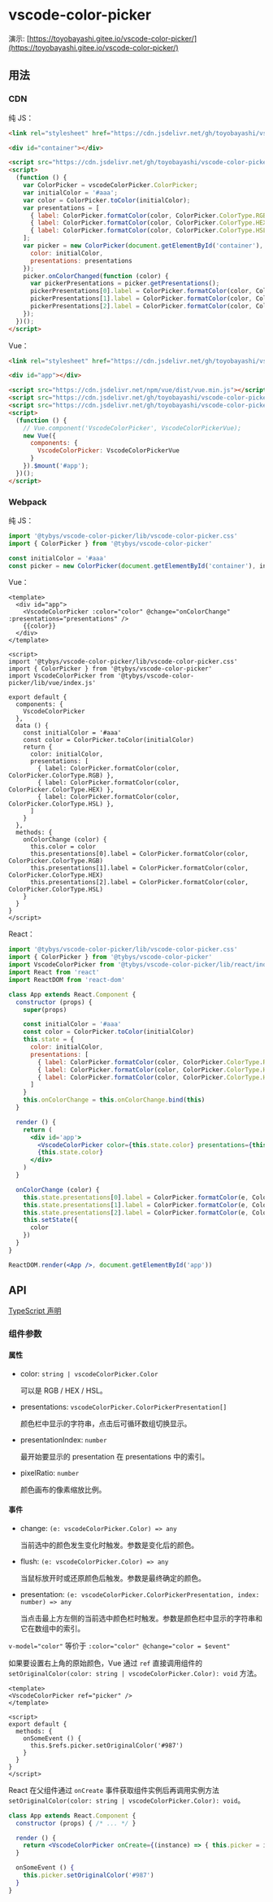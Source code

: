 # vscode-color-picker

演示: [https://toyobayashi.gitee.io/vscode-color-picker/](https://toyobayashi.gitee.io/vscode-color-picker/)

## 用法

### CDN

纯 JS：

``` html
<link rel="stylesheet" href="https://cdn.jsdelivr.net/gh/toyobayashi/vscode-color-picker/lib/vscode-color-picker.css">

<div id="container"></div>

<script src="https://cdn.jsdelivr.net/gh/toyobayashi/vscode-color-picker/lib/vscode-color-picker.js"></script>
<script>
  (function () {
    var ColorPicker = vscodeColorPicker.ColorPicker;
    var initialColor = '#aaa';
    var color = ColorPicker.toColor(initialColor);
    var presentations = [
      { label: ColorPicker.formatColor(color, ColorPicker.ColorType.RGB) },
      { label: ColorPicker.formatColor(color, ColorPicker.ColorType.HEX) },
      { label: ColorPicker.formatColor(color, ColorPicker.ColorType.HSL) },
    ];
    var picker = new ColorPicker(document.getElementById('container'), {
      color: initialColor,
      presentations: presentations
    });
    picker.onColorChanged(function (color) {
      var pickerPresentations = picker.getPresentations();
      pickerPresentations[0].label = ColorPicker.formatColor(color, ColorPicker.ColorType.RGB);
      pickerPresentations[1].label = ColorPicker.formatColor(color, ColorPicker.ColorType.HEX);
      pickerPresentations[2].label = ColorPicker.formatColor(color, ColorPicker.ColorType.HSL);
    });
  })();
</script>
```

Vue：

``` html
<link rel="stylesheet" href="https://cdn.jsdelivr.net/gh/toyobayashi/vscode-color-picker/lib/vscode-color-picker.css">

<div id="app"></div>

<script src="https://cdn.jsdelivr.net/npm/vue/dist/vue.min.js"></script>
<script src="https://cdn.jsdelivr.net/gh/toyobayashi/vscode-color-picker/lib/vscode-color-picker.js"></script>
<script src="https://cdn.jsdelivr.net/gh/toyobayashi/vscode-color-picker/lib/vue/global.js"></script>
<script>
  (function () {
    // Vue.component('VscodeColorPicker', VscodeColorPickerVue);
    new Vue({
      components: {
        VscodeColorPicker: VscodeColorPickerVue
      }
    }).$mount('#app');
  })();
</script>
```

### Webpack

纯 JS：

``` js
import '@tybys/vscode-color-picker/lib/vscode-color-picker.css'
import { ColorPicker } from '@tybys/vscode-color-picker'

const initialColor = '#aaa'
const picker = new ColorPicker(document.getElementById('container'), initialColor)
```

Vue：

``` vue
<template>
  <div id="app">
    <VscodeColorPicker :color="color" @change="onColorChange" :presentations="presentations" />
    {{color}}
  </div>
</template>

<script>
import '@tybys/vscode-color-picker/lib/vscode-color-picker.css'
import { ColorPicker } from '@tybys/vscode-color-picker'
import VscodeColorPicker from '@tybys/vscode-color-picker/lib/vue/index.js'

export default {
  components: {
    VscodeColorPicker
  },
  data () {
    const initialColor = '#aaa'
    const color = ColorPicker.toColor(initialColor)
    return {
      color: initialColor,
      presentations: [
        { label: ColorPicker.formatColor(color, ColorPicker.ColorType.RGB) },
        { label: ColorPicker.formatColor(color, ColorPicker.ColorType.HEX) },
        { label: ColorPicker.formatColor(color, ColorPicker.ColorType.HSL) },
      ]
    }
  },
  methods: {
    onColorChange (color) {
      this.color = color
      this.presentations[0].label = ColorPicker.formatColor(color, ColorPicker.ColorType.RGB)
      this.presentations[1].label = ColorPicker.formatColor(color, ColorPicker.ColorType.HEX)
      this.presentations[2].label = ColorPicker.formatColor(color, ColorPicker.ColorType.HSL)
    }
  }
}
</script>
```

React：

``` jsx
import '@tybys/vscode-color-picker/lib/vscode-color-picker.css'
import { ColorPicker } from '@tybys/vscode-color-picker'
import VscodeColorPicker from '@tybys/vscode-color-picker/lib/react/index.js'
import React from 'react'
import ReactDOM from 'react-dom'

class App extends React.Component {
  constructor (props) {
    super(props)

    const initialColor = '#aaa'
    const color = ColorPicker.toColor(initialColor)
    this.state = {
      color: initialColor,
      presentations: [
        { label: ColorPicker.formatColor(color, ColorPicker.ColorType.RGB) },
        { label: ColorPicker.formatColor(color, ColorPicker.ColorType.HEX) },
        { label: ColorPicker.formatColor(color, ColorPicker.ColorType.HSL) },
      ]
    }
    this.onColorChange = this.onColorChange.bind(this)
  }

  render () {
    return (
      <div id='app'>
        <VscodeColorPicker color={this.state.color} presentations={this.state.presentations} onChange={this.onColorChange} />
        {this.state.color}
      </div>
    )
  }

  onColorChange (color) {
    this.state.presentations[0].label = ColorPicker.formatColor(e, ColorPicker.ColorType.RGB)
    this.state.presentations[1].label = ColorPicker.formatColor(e, ColorPicker.ColorType.HEX)
    this.state.presentations[2].label = ColorPicker.formatColor(e, ColorPicker.ColorType.HSL)
    this.setState({
      color
    })
  }
}

ReactDOM.render(<App />, document.getElementById('app'))
```

## API

[TypeScript 声明](./lib/vscode-color-picker.d.ts)

### 组件参数

#### 属性

* color: `string | vscodeColorPicker.Color`

    可以是 RGB / HEX / HSL。

* presentations: `vscodeColorPicker.ColorPickerPresentation[]`

    颜色栏中显示的字符串，点击后可循环数组切换显示。

* presentationIndex: `number`

    最开始要显示的 presentation 在 presentations 中的索引。

* pixelRatio: `number`

    颜色画布的像素缩放比例。

#### 事件

* change: `(e: vscodeColorPicker.Color) => any`

    当前选中的颜色发生变化时触发。参数是变化后的颜色。

* flush: `(e: vscodeColorPicker.Color) => any`

    当鼠标放开时或还原颜色后触发。参数是最终确定的颜色。

* presentation: `(e: vscodeColorPicker.ColorPickerPresentation, index: number) => any`

    当点击最上方左侧的当前选中颜色栏时触发。参数是颜色栏中显示的字符串和它在数组中的索引。

`v-model="color"` 等价于 `:color="color" @change="color = $event"`

如果要设置右上角的原始颜色，Vue 通过 `ref` 直接调用组件的 `setOriginalColor(color: string | vscodeColorPicker.Color): void` 方法。

``` vue
<template>
<VscodeColorPicker ref="picker" />
</template>

<script>
export default {
  methods: {
    onSomeEvent () {
      this.$refs.picker.setOriginalColor('#987')
    }
  }
}
</script>
```

React 在父组件通过 `onCreate` 事件获取组件实例后再调用实例方法 `setOriginalColor(color: string | vscodeColorPicker.Color): void`。

``` jsx
class App extends React.Component {
  constructor (props) { /* ... */ }

  render () {
    return <VscodeColorPicker onCreate={(instance) => { this.picker = instance }}>
  }

  onSomeEvent () {
    this.picker.setOriginalColor('#987')
  }
}
```
